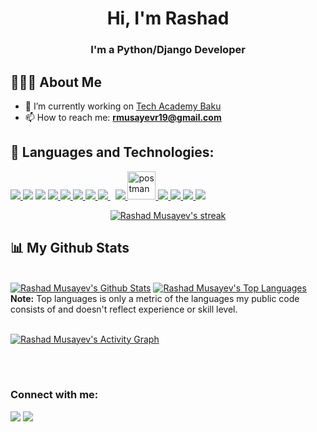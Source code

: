 
<h1 align="center">Hi, I'm Rashad</h1>
<h3 align="center">I'm a Python/Django Developer</h3>

## 💁🏻‍♂️ About Me
- 🔭 I’m currently working on [Tech Academy Baku](https://github.com/TechAcademy-Azerbaijan)
- 📫 How to reach me: **rmusayevr19@gmail.com**

## 🚀 Languages and Technologies:
<p align="left"> 
    <a href="https://www.python.org" target="_blank"> <img src="https://img.icons8.com/color/48/000000/python.png"/> </a> 
    <a href="https://www.djangoproject.com/" target="_blank"><img src="https://img.icons8.com/color/48/000000/django.png"/></a> 
    <a href="https://flask.palletsprojects.com/en/2.2.x/" target="_blank"><img src="https://img.icons8.com/flask"/></a> 
    <a href="https://developer.mozilla.org/en-US/docs/Web/JavaScript" target="_blank"> <img src="https://img.icons8.com/color/48/000000/javascript.png"/> </a> 
    <a href="https://www.w3.org/html/" target="_blank"> <img src="https://img.icons8.com/color/48/000000/html-5.png"/> </a> 
    <a href="https://www.w3schools.com/css/" target="_blank"> <img src="https://img.icons8.com/color/48/000000/css3.png"/> </a> 
    <a href="https://getbootstrap.com" target="_blank"> <img src="https://img.icons8.com/color/48/000000/bootstrap.png"/> </a> 
    <a style="padding-right:8px;" href="https://www.mysql.com/" target="_blank"> <img src="https://img.icons8.com/fluent/50/000000/mysql-logo.png"/> </a>
    <a href="https://www.postgresql.org/" target="_blank"> <img src="https://img.icons8.com/color/48/000000/postgresql.png"/> </a>
    <a href="https://postman.com" target="_blank"> <img src="https://www.vectorlogo.zone/logos/getpostman/getpostman-icon.svg" alt="postman" width="45" height="45"/> </a>   
    <a href="https://git-scm.com/" target="_blank"> <img src="https://img.icons8.com/color/48/000000/git.png"/> </a> 
    <a href="https://www.docker.com/" target="_blank"><img src="https://img.icons8.com/color/48/000000/docker.png"/> </a> 
    <a href="https://redis.io/" target="_blank"><img src="https://img.icons8.com/color/48/000000/redis.png"/> </a> 
    <a href="https://www.nginx.com/" target="_blank"><img src="https://img.icons8.com/color/48/000000/nginx.png"/></a> 
</p>

<p align="center">
    <a href="https://github.com/rmusayevr/github-readme-streak-stats">
        <img title="🔥 Get streak stats for your profile at git.io/streak-stats" alt="Rashad Musayev's streak" src="https://github-readme-streak-stats.herokuapp.com/?user=rmusayevr&theme=black-ice&hide_border=true&stroke=0000&background=060A0CD0"/>
    </a>
</p>

## 📊 My Github Stats

  <br/>
    <a href="https://github.com/rmusayevr/github-readme-stats"><img alt="Rashad Musayev's Github Stats" src="https://github-readme-stats.vercel.app/api?username=rmusayevr&show_icons=true&count_private=true&theme=react&hide_border=true&bg_color=0D1117" /></a>
  <a href="https://github.com/rmusayevr/github-readme-stats"><img alt="Rashad Musayev's Top Languages" src="https://github-readme-stats.vercel.app/api/top-langs/?username=rmusayevr&langs_count=8&count_private=true&layout=compact&theme=react&hide_border=true&bg_color=0D1117" /></a>
  <br/>
  <b>Note:</b> Top languages is only a metric of the languages my public code consists of and doesn't reflect experience or skill level.
<br/>
<br/>

<a href="https://github.com/rmusayevr/github-readme-activity-graph"><img alt="Rashad Musayev's Activity Graph" src="https://activity-graph.herokuapp.com/graph?username=rmusayevr&bg_color=0D1117&color=5BCDEC&line=5BCDEC&point=FFFFFF&hide_border=true" /></a>

<br/>
<br/>

### Connect with me:
<p align="left">

<a href = "https://linkedin.com/in/rashadmusayev"><img src="https://img.icons8.com/fluent/48/000000/linkedin.png"/></a>
<a href = "https://twitter.com/rmusayevr"><img src="https://img.icons8.com/fluent/48/000000/twitter.png"/></a>


</p>
